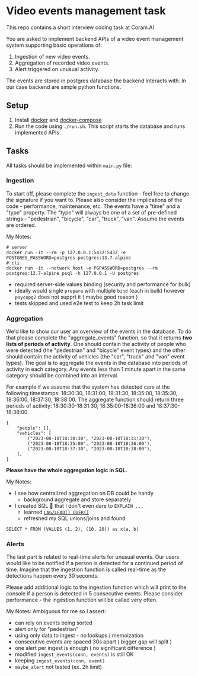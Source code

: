 # Video events management task

This repo contains a short interview coding task at Coram.AI

You are asked to implement backend APIs of a video event management system supporting basic operations of:
1. Ingestion of new video events.
2. Aggregation of recorded video events.
3. Alert triggered on unusual activity.

The events are stored in postgres database the backend interacts with. In our case backend are simple python functions.

## Setup
1. Install [docker](https://docs.docker.com/engine/install/) and [docker-compose](https://docs.docker.com/compose/install/)
2. Run the code using `./run.sh`. This script starts the database and runs implemented APIs.

## Tasks
All tasks should be implemented within `main.py` file:

### Ingestion
To start off, please complete the `ingest_data` function - feel free to change the signature if you want to. Please also consider the implications of the code - performance, maintenance, etc.
The events have a "time" and a "type" property. The "type" will always be one of a set of pre-defined strings - "pedestrian", "bicycle", "car", "truck", "van". Assume the events are ordered.

My Notes:
```shell
# server
docker run -it --rm -p 127.0.0.1:5432:5432 -e POSTGRES_PASSWORD=postgres postgres:13.7-alpine
# cli
docker run -it --network host -e PGPASSWORD=postgres --rm postgres:13.7-alpine psql -h 127.0.0.1 -U postgres
```
- required server-side values binding (security and performance for bulk)
- ideally would single `prepare` with multiple `bind` (each in bulk) however `psycopg2` does not supprt it ( maybe good reason )
- tests skipped and used e2e test to keep 2h task limit

### Aggregation
We'd like to show our user an overview of the events in the database. To do that please complete the "aggregate_events" function, so that it returns **two lists of periods of activity**. One should contain the activity of people who were detected (the "pedestrian" and "bicycle" event types) and the other should contain the activity of vehicles (the "car", "truck" and "van" event types).
The goal is to aggregate the events in the database into periods of activity in each category. Any events less than 1 minute apart in the same category should be combined into an interval.

For example if we assume that the system has detected cars at the following timestamps: 18:30:30, 18:31:00, 18:31:30, 18:35:00, 18:35:30, 18:36:00, 18:37:30, 18:38:00. The aggregate function should return three periods of activity: 18:30:30-18:31:30, 18:35:00-18:36:00 and 18:37:30-18:38:00.

```
{
    "people": [],
    "vehicles": [
        ("2023-08-10T18:30:30", "2023-08-10T18:31:30"),
        ("2023-08-10T18:35:00", "2023-08-10T18:36:00"),
        ("2023-08-10T18:37:30", "2023-08-10T18:38:00"),
    ],
}
```
**Please have the whole aggregation logic in SQL.**

My Notes:
- I see how centralized aggregation on DB could be handy
  - background aggregate and store separately
- I created SQL 👾 that I don't even dare to `EXPLAIN ...`
  - learned [`LAG/LEAD() OVER()`](https://www.postgresql.org/docs/13/functions-window.html)
  - refreshed my SQL unions/joins and found
```
SELECT * FROM (VALUES (1, 2), (10, 20)) as x(a, b)
```

### Alerts
The last part is related to real-time alerts for unusual events. Our users would like to be notified if a person is detected for a continued period of time. Imagine that the ingestion function is called real-time as the detections happen every 30 seconds.

Please add additional logic to the ingestion function which will print to the console if a person is detected in 5 consecutive events. Please consider performance - the ingestion function will be called very often.

My Notes:
Ambiguous for me so I assert:
- can rely on events being sorted
- alert only for "pedestrian"
- using only data to ingest - no lookups / memoization
- consecutive events are spaced 30s apart ( bigger gap will split )
- one alert per ingest is enough ( no significant difference )
- modified `ingest_events(conn, events)` is still OK
- keeping `ingest_events(conn, event)`
- `maybe_alert` not tested (ex. 2h limit)
